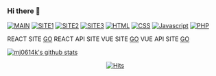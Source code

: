 ### Hi there 👋


<p>
  <a href="https://mj0614k.github.io/codingclass/index.html"><img alt="MAIN" src="https://img.shields.io/badge/MAIN-E34F26?logo=Gradle&logoColor=white"></a>
  <a href="#"><img alt="SITE1" src="https://img.shields.io/badge/SITE1-1572B6?logo=Aseprite&logoColor=white"></a>
  <a href="#"><img alt="SITE2" src="https://img.shields.io/badge/SITE2-A8B9CC?logo=Badoo&logoColor=white"></a>
  <a href="#"><img alt="SITE3" src="https://custom-icon-badges.herokuapp.com/badge/SITE3-9C033A.svg?logo=Baidu&logoColor=white"></a>
  <a href="#"><img alt="HTML" src="https://img.shields.io/badge/HTML-000?logo=Ello&logoColor=white"></a>
  <a href="#"><img alt="CSS" src="https://img.shields.io/badge/CSS-339933?logo=Franprix&logoColor=white"></a>
  <a href="#"><img alt="Javascript" src="https://img.shields.io/badge/JAVASCRIPT-3178C6?logo=Ghostery&logoColor=white"></a>
  <a href="#"><img alt="PHP" src="https://img.shields.io/badge/PHP-777BB4?logo=Bitrise&logoColor=white"></a>
</p>

REACT SITE <a href="https://react26.netlify.app/">GO</a>
REACT API SITE <a href="https://reactapi26.netlify.app/"></a>
VUE SITE <a href="https://vueclass-6350c.web.app/">GO</a>
VUE API SITE <a href="https://vueapi26.web.app/">GO</a>

  [![mj0614k's github stats](https://github-readme-stats.vercel.app/api?username=mj0614k)](https://github.com/anuraghazra/github-readme-stats)

<div align=center>
  
[![Hits](https://hits.seeyoufarm.com/api/count/incr/badge.svg?url=https%3A%2F%2Fgithub.com%2Fmj0614k&count_bg=%23FFDEB6&title_bg=%23FF9393&icon=instacart.svg&icon_color=%23FFFFFF&title=hits&edge_flat=false)](https://hits.seeyoufarm.com)
  
</div>
